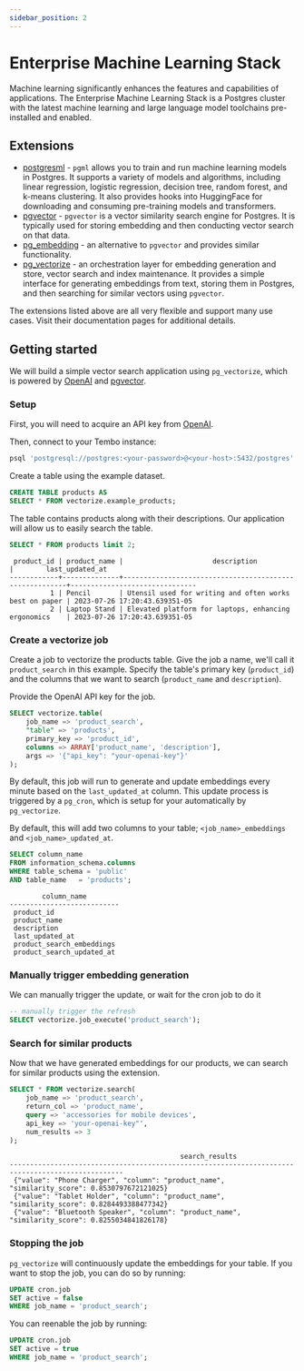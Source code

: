 ```yaml
---
sidebar_position: 2
---
```


# Enterprise Machine Learning Stack

Machine learning significantly enhances the features and capabilities of applications. The Enterprise Machine Learning Stack is a Postgres cluster with the latest machine learning and large language model toolchains pre-installed and enabled. 

## Extensions

- [postgresml](https://pgt.dev/extensions/postgresml) - `pgml` allows you to train and run machine learning models in Postgres. It supports a variety of models and algorithms, including linear regression, logistic regression, decision tree, random forest, and k-means clustering. It also provides hooks into HuggingFace for downloading and consuming pre-training models and transformers.
- [pgvector](https://pgt.dev/extensions/pgvector) - `pgvector` is a vector similarity search engine for Postgres. It is typically used for storing embedding and then conducting vector search on that data.
- [pg_embedding](https://pgt.dev/extensions/pg_embedding) - an alternative to `pgvector` and provides similar functionality.
- [pg_vectorize](https://pgt.dev/extensions/vectorize) - an orchestration layer for embedding generation and store, vector search and index maintenance. It provides a simple interface for generating embeddings from text, storing them in Postgres, and then searching for similar vectors using `pgvector`.

The extensions listed above are all very flexible and support many use cases. Visit their documentation pages for additional details.

## Getting started

We will build a simple vector search application using `pg_vectorize`, which is powered by [OpenAI](https://help.openai.com/en/articles/4936850-where-do-i-find-my-secret-api-key) and [pgvector](https://github.com/pgvector/pgvector).

### Setup

First, you will need to acquire an API key from [OpenAI](https://help.openai.com/en/articles/4936850-where-do-i-find-my-secret-api-key).

Then, connect to your Tembo instance:

```sql
psql 'postgresql://postgres:<your-password>@<your-host>:5432/postgres'
```

Create a table using the example dataset.

```sql
CREATE TABLE products AS 
SELECT * FROM vectorize.example_products;
```

The table contains products along with their descriptions. Our application will allow us to easily search the table.

```sql
SELECT * FROM products limit 2;
```

```text
 product_id | product_name |                      description                       |        last_updated_at        
------------+--------------+--------------------------------------------------------+-------------------------------
          1 | Pencil       | Utensil used for writing and often works best on paper | 2023-07-26 17:20:43.639351-05
          2 | Laptop Stand | Elevated platform for laptops, enhancing ergonomics    | 2023-07-26 17:20:43.639351-05
```


### Create a vectorize job

Create a job to vectorize the products table. Give the job a name, we'll call it `product_search` in this example. Specify the table's primary key (`product_id`) and the columns that we want to search (`product_name` and `description`).

Provide the OpenAI API key for the job.

```sql
SELECT vectorize.table(
    job_name => 'product_search',
    "table" => 'products',
    primary_key => 'product_id',
    columns => ARRAY['product_name', 'description'],
    args => '{"api_key": "your-openai-key"}'
);
```

By default, this job will run to generate and update embeddings every minute based on the `last_updated_at` column. This update process is triggered by a `pg_cron`, which is setup for your automatically by `pg_vectorize`.

By default, this will add two columns to your table; `<job_name>_embeddings` and `<job_name>_updated_at`.

```sql
SELECT column_name 
FROM information_schema.columns 
WHERE table_schema = 'public' 
AND table_name   = 'products';
```

```text
        column_name        
---------------------------
 product_id
 product_name
 description
 last_updated_at
 product_search_embeddings
 product_search_updated_at
```

### Manually trigger embedding generation

We can manually trigger the update, or wait for the cron job to do it

```sql
-- manually trigger the refresh
SELECT vectorize.job_execute('product_search');
```

### Search for similar products

Now that we have generated embeddings for our products, we can search for similar products using the extension.

```sql
SELECT * FROM vectorize.search(
    job_name => 'product_search',
    return_col => 'product_name',
    query => 'accessories for mobile devices',
    api_key => 'your-openai-key"',
    num_results => 3
);
```

```text
                                          search_results                                          
--------------------------------------------------------------------------------------------------
 {"value": "Phone Charger", "column": "product_name", "similarity_score": 0.8530797672121025}
 {"value": "Tablet Holder", "column": "product_name", "similarity_score": 0.8284493388477342}
 {"value": "Bluetooth Speaker", "column": "product_name", "similarity_score": 0.8255034841826178}
```

### Stopping the job

`pg_vectorize` will continuously update the embeddings for your table. If you want to stop the job, you can do so by running:

```sql
UPDATE cron.job
SET active = false
WHERE job_name = 'product_search';
```

You can reenable the job by running:

```sql
UPDATE cron.job
SET active = true
WHERE job_name = 'product_search';
```